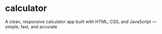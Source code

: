 # calculator
A clean, responsive calculator app built with HTML, CSS, and JavaScript — simple, fast, and accurate
